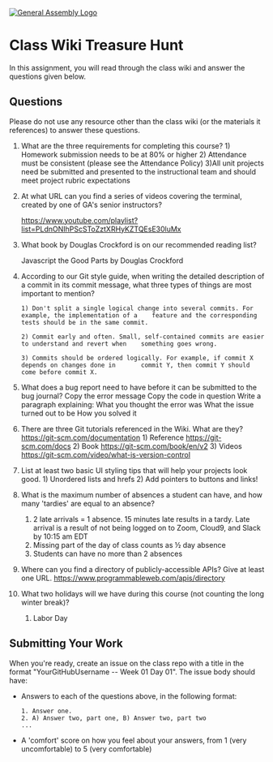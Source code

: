 [![General Assembly Logo](https://camo.githubusercontent.com/1a91b05b8f4d44b5bbfb83abac2b0996d8e26c92/687474703a2f2f692e696d6775722e636f6d2f6b6538555354712e706e67)](https://generalassemb.ly/education/web-development-immersive)

# Class Wiki Treasure Hunt

In this assignment, you will read through the class wiki and answer the
questions given below.

## Questions

Please do not use any resource other than the class wiki
(or the materials it references)
to answer these questions.

1.  What are the three requirements for completing this course?
        1) Homework submission needs to be at 80% or higher
        2) Attendance must be consistent (please see the Attendance Policy)
        3)All unit projects need be submitted and presented to the instructional team and should meet project rubric expectations


2.  At what URL can you find a series of videos covering the terminal, created
    by one of GA's senior instructors?
    
    https://www.youtube.com/playlist?list=PLdnONIhPScSToZztXRHyKZTQEsE30luMx

3.  What book by Douglas Crockford is on our recommended reading list?
    
    Javascript the Good Parts by Douglas Crockford

4.  According to our Git style guide, when writing the detailed description of
    a commit in its commit message, what three types of things are most
    important to mention?
    
        1) Don't split a single logical change into several commits. For example, the implementation of a    feature and the corresponding tests should be in the same commit.

        2) Commit early and often. Small, self-contained commits are easier to understand and revert when    something goes wrong.

        3) Commits should be ordered logically. For example, if commit X depends on changes done in       commit Y, then commit Y should come before commit X.

5.  What does a bug report need to have before it can be submitted to the bug
    journal?
        Copy the error message
        Copy the code in question
        Write a paragraph explaining:
                What you thought the error was
                What the issue turned out to be
                How you solved it

6.  There are three Git tutorials referenced in the Wiki. What are they?
        https://git-scm.com/documentation
        1) Reference https://git-scm.com/docs
        2) Book https://git-scm.com/book/en/v2
        3) Videos https://git-scm.com/video/what-is-version-control

7.  List at least two basic UI styling tips that will help your projects
    look good.
        1) Unordered lists and hrefs
        2) Add pointers to buttons and links!

8.  What is the maximum number of absences a student can have, and how many
    'tardies' are equal to an absence?
     
     1) 2 late arrivals = 1 absence. 15 minutes late results in a tardy. Late arrival is a result of not being logged on to Zoom, Cloud9, and Slack by 10:15 am EDT
     2) Missing part of the day of class counts as ½ day absence
     3) Students can have no more than 2 absences

9.  Where can you find a directory of publicly-accessible APIs?
    Give at least one URL.
    https://www.programmableweb.com/apis/directory


10. What two holidays will we have during this course (not counting the long
    winter break)?
    1) Labor Day
   


## Submitting Your Work

When you're ready, create an issue on the class repo with
a title in the format "YourGitHubUsername -- Week 01 Day 01".
The issue body should have:

-   Answers to each of the questions above, in the following format:

    ```text
    1. Answer one.
    2. A) Answer two, part one, B) Answer two, part two
    ...
    ```

-   A 'comfort' score on how you feel about your answers, from 1 (very
    uncomfortable) to 5 (very comfortable)

